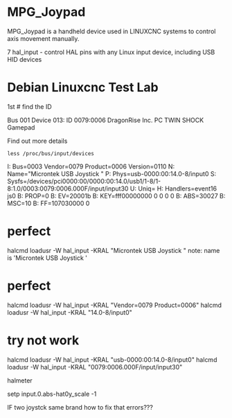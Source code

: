 # MPG_Joypad
MPG_Joypad is a handheld device used in LINUXCNC systems to control axis movement manually.



7
hal_input - control HAL pins with any Linux input device, including USB HID devices








# Debian Linuxcnc Test Lab


1st # find the ID

Bus 001 Device 013: ID 0079:0006 DragonRise Inc. PC TWIN SHOCK Gamepad



Find out more details

```
less /proc/bus/input/devices
```



I: Bus=0003 Vendor=0079 Product=0006 Version=0110
N: Name="Microntek              USB Joystick          "
P: Phys=usb-0000:00:14.0-8/input0
S: Sysfs=/devices/pci0000:00/0000:00:14.0/usb1/1-8/1-8:1.0/0003:0079:0006.000F/input/input30
U: Uniq=
H: Handlers=event16 js0 
B: PROP=0
B: EV=20001b
B: KEY=fff00000000 0 0 0 0
B: ABS=30027
B: MSC=10
B: FF=107030000 0


# perfect

halcmd loadusr -W hal_input -KRAL "Microntek              USB Joystick          "
note: name is 'Microntek              USB Joystick          '




# perfect

halcmd loadusr -W hal_input -KRAL "Vendor=0079 Product=0006"
halcmd loadusr -W hal_input -KRAL "14.0-8/input0"




# try not work


halcmd loadusr -W hal_input -KRAL "usb-0000:00:14.0-8/input0"
halcmd loadusr -W hal_input -KRAL "0079:0006.000F/input/input30"





halmeter

setp input.0.abs-hat0y_scale -1




IF two joystck same brand how to fix that errors???



